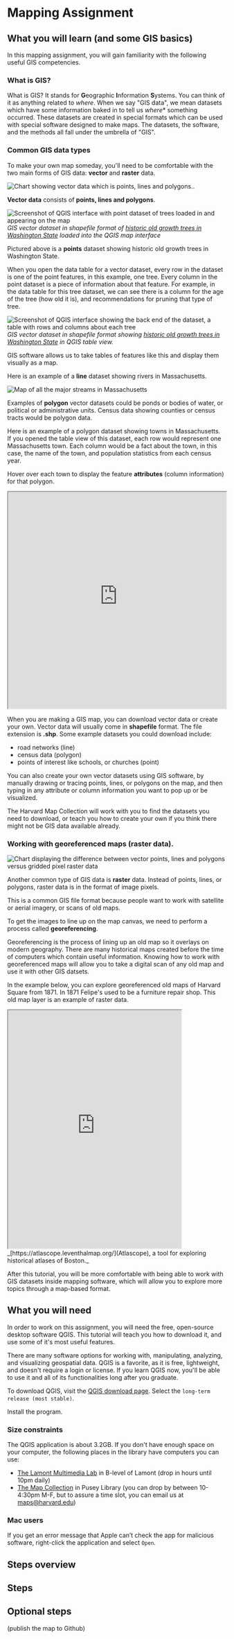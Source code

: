 # Mapping Assignment

## What you will learn (and some GIS basics)

In this mapping assignment, you will gain familiarity with the following useful GIS competencies.

### What is GIS?

What is GIS? It stands for **G**eographic **I**nformation **S**ystems. You can think of it as anything related to *where*. When we say "GIS data", we mean datasets which have some information baked in to tell us *where** something occurred. These datasets are created in special formats which can be used with special software designed to make maps. The datasets, the software, and the methods all fall under the umbrella of "GIS".

### Common GIS data types

To make your own map someday, you'll need to be comfortable with the two main forms of GIS data: **vector** and **raster** data.

![Chart showing vector data which is points, lines and polygons..](media/1.jpeg)

**Vector data** consists of **points, lines and polygons**. 

![Screenshot of QGIS interface with point dataset of trees loaded in and appearing on the map](media/3.png)
_GIS vector dataset in shapefile format of [historic old growth trees in Washington State](https://geo.wa.gov/maps/61db62e6e6864b579e0e36c005e94e71/about) loaded into the QGIS map interface_

Pictured above is a **points** dataset showing historic old growth trees in Washington State.

When you open the data table for a vector dataset, every row in the dataset is one of the point features, in this example, one tree. Every column in the point dataset is a piece of information about that feature. For example, in the data table for this tree dataset, we can see there is a column for the age of the tree (how old it is), and recommendations for pruning that type of tree.

![Screenshot of QGIS interface showing the back end of the dataset, a table with rows and columns about each tree ](media/2.png)
_GIS vector dataset in shapefile format showing [historic old growth trees in Washington State](https://geo.wa.gov/maps/61db62e6e6864b579e0e36c005e94e71/about) in QGIS table view._

GIS software allows us to take tables of features like this and display them visually as a map. 

Here is an example of a **line** dataset showing rivers in Massachusetts.

![Map of all the major streams in Massachusetts](media/4.png)

Examples of **polygon** vector datasets could be ponds or bodies of water, or political or administrative units. Census data showing counties or census tracts would be polygon data. 

Here is an example of a polygon dataset showing towns in Massachusetts. If you opened the table view of this dataset, each row would represent one Massachusetts town. Each column would be a fact about the town, in this case, the name of the town, and population statistics from each census year.


Hover over each town to display the feature **attributes** (column information) for that polygon.

<iframe title="Example of polygon data showing towns in Massachussetts you can hover over to expose the column information" src="https://harvardmapcollection.github.io/classes/gened1140/fall-2022/assignment/demo/polygon-data/" width="100%" height="500px"></iframe>

When you are making a GIS map, you can download vector data or create your own. Vector data will usually come in **shapefile** format. The file extension is **.shp**. Some example datasets you could download include:
- road networks (line)
- census data (polygon)
- points of interest like schools, or churches (point)

You can also create your own vector datasets using GIS software, by manually drawing or tracing points, lines, or polygons on the map, and then typing in any attribute or column information you want to pop up or be visualized.

The Harvard Map Collection will work with you to find the datasets you need to download, or teach you how to create your own if you think there might not be GIS data available already.

### Working with georeferenced maps (raster data).

![Chart displaying the difference between vector points, lines and polygons versus gridded pixel raster data](media/1.png)

Another common type of GIS data is **raster** data. Instead of points, lines, or polygons, raster data is in the format of image pixels.

This is a common GIS file format because people want to work with satellite or aerial imagery, or scans of old maps. 

To get the images to line up on the map canvas, we need to perform a process called **georeferencing**.

Georeferencing is the process of lining up an old map so it overlays on modern geography. There are many historical maps created before the time of computers which contain useful information. Knowing how to work with georeferenced maps will allow you to take a digital scan of any old map and use it with other GIS datsets.

In the example below, you can explore georeferenced old maps of Harvard Square from 1871. In 1871 Felipe's used to be a furniture repair shop. This old map layer is an example of raster data.

<iframe width="400" height="550" title="Atlascope app zoomed in to Felipes in Harvard Square" src="https://atlascope.leventhalmap.org/#view:embed$base:000$overlay:39999059015436$zoom:19.87$center:-7917105.72511056,5217102.087088008$mode:glass$pos:192"></iframe>
_[https://atlascope.leventhalmap.org/](Atlascope), a tool for exploring historical atlases of Boston._

After this tutorial, you will be more comfortable with being able to work with GIS datasets inside mapping software, which will allow you to explore more topics through a map-based format.


## What you will need

In order to work on this assignment, you will need the free, open-source desktop software QGIS. This tutorial will teach you how to download it, and use some of it's most useful features. 

There are many software options for working with, manipulating, analyzing, and visualizing geospatial data. QGIS is a favorite, as it is free, lightweight, and doesn't require a login or license. If you learn QGIS now, you'll be able to use it and all of its functionalities long after you graduate.

To download QGIS, visit the [QGIS download page](https://www.qgis.org/en/site/forusers/download.html). Select the `long-term release (most stable)`.

Install the program. 

### Size constraints
The QGIS application is about 3.2GB. If you don't have enough space on your computer, the following places in the library have computers you can use:
- [The Lamont Multimedia Lab](https://library.harvard.edu/services-tools/lamont-multimedia-lab) in B-level of Lamont (drop in hours until 10pm daily)
- [The Map Collection](https://library.harvard.edu/libraries/harvard-map-collection) in Pusey Library (you can drop by between 10-4:30pm M-F, but to assure a time slot, you can email us at [maps@harvard.edu](mailto:maps@harvard.edu))

### Mac users
If you get an error message that Apple can’t check the app for malicious software, right-click the application and select `Open`.


## Steps overview

## Steps

## Optional steps 

(publish the map to Github)